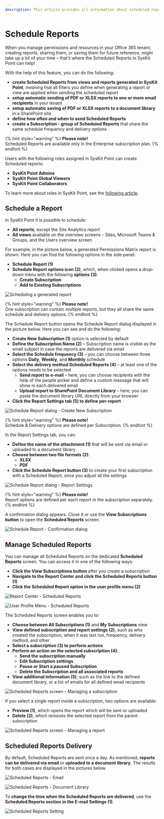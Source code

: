 ```yaml
---
description: This article provides all information about scheduled reports in SysKit Point.
---
```


# Schedule Reports

When you manage permissions and resources in your Office 365 tenant, creating reports, sharing them, or saving them for future reference, might take up a lot of your time – that’s where the Scheduled Reports in SysKit Point can help!

With the help of this feature, you can do the following:

* **create Scheduled Reports from views and reports generated in SysKit Point**, meaning that all filters you define when generating a report or view are applied when sending the scheduled report
* **setup automatic sending of PDF or XLSX reports to one or more email recipients** in your tenant
* **setup automatic saving of PDF or XLSX reports to a document library** in a SharePoint site
* **define how often and when to send Scheduled Reports**
* **create a Subscription - group of Scheduled Reports** that share the same schedule frequency and delivery options

{% hint style="warning" %}
**Please note!**  
Scheduled Reports are available only in the Enterprise subscription plan.
{% endhint %}

Users with the following roles assigned in SysKit Point can create Scheduled reports:

* **SysKit Point Admins**
* **SysKit Point Global Viewers**
* **SysKit Point Collaborators**

To learn more about roles in SysKit Point, see the [following article](../installation-and-configuration/enable-role-based-access.md).

## Schedule a Report

In SysKit Point it is possible to schedule:

* **All reports**, except the Site Analytics report
* **All views** available on the overview screens – Sites, Microsoft Teams & Groups, and the Users overview screen 

For example, in the picture below, a generated Permissions Matrix report is shown. Here you can find the following options in the side panel:

* **Schedule Report \(1\)**
* **Schedule Report options icon \(2\)**, which, when clicked opens a drop-down menu with the following **options \(3\)**:
  * **Create Subscription**
  * **Add to Existing Subscriptions**

![Scheduling a generated report](../.gitbook/assets/schedule-reports_schedule-report.png)

{% hint style="warning" %}
**Please note!**  
One subscription can contain multiple reports, but they all share the same schedule and delivery options.
{% endhint %}

The Schedule Report button opens the Schedule Report dialog displayed in the picture below. Here you can see and do the following:

* **Create New Subscription \(1\)** option is selected by default 
* **Define the Subscription Name \(2\)** – Subscription name is visible as the email subject in case the reports are delivered via email
* **Select the Schedule frequency \(3\)** – you can choose between three options **Daily**, **Weekly**, and **Monthly** schedule
* **Select the delivery method Scheduled Reports \(4\)** – at least one of the options needs to be selected
  * **Send report to e-mail** – here, you can choose recipients with the help of the people picker and define a custom message that will show in each delivered email
  * **Upload report to SharePoint Document Library** – here, you can paste the document library URL directly from your browser
* **Click the Report Settings tab \(5\) to define per-report**

![Schedule Report dialog - Create New Subscription](../.gitbook/assets/schedule-reports_create-subscription-dialog.png)

{% hint style="warning" %}
**Please note!**  
Schedule & Delivery options are defined per Subscription.
{% endhint %}

In the Report Settings tab, you can:

* **Define the name of the attachment \(1\)** that will be sent via email or uploaded to a document library
* **Choose between two file formats \(2\)**:
  * **XLSX**
  * **PDF**
* **Click the Schedule Report button \(3\)** to create your first subscription with a Scheduled Report, once you adjust all the settings 

![Schedule Report dialog - Report Settings](../.gitbook/assets/schedule-reports_create-subscription-dialog-report-settings.png)

{% hint style="warning" %}
**Please note!**  
Report options are defined per each report in the subscription separately.
{% endhint %}

A confirmation dialog appears. Close it or use the **View Subscriptions button** to open the **Scheduled Reports** screen.

![Schedule Report - Confirmation dialog](../.gitbook/assets/schedule-reports_confirmation-dialog.png)

## Manage Scheduled Reports

You can manage all Scheduled Reports on the dedicated **Scheduled Reports** screen. You can access it in one of the following ways:

* **Click the View Subscriptions button** after you create a subscription
* **Navigate to the Report Center and click the Scheduled Reports button \(1\)**
* **Click the Scheduled Report option in the user profile menu \(2\)**

![Report Center - Scheduled Reports](../.gitbook/assets/schedule-reports_report-center.png)

![User Profile Menu - Scheduled Reports](../.gitbook/assets/schedule-reports_user-profile-menu.png)

The Scheduled Reports screen enables you to:

* **Choose between All Subscriptions \(1\)** and **My Subscriptions** view
* **View defined subscription and report settings \(2\)**, such as who created the subscription, when it was last run, frequency, delivery method, and other 
* **Select a subscription \(3\) to perform actions**
* **Perform an action on the selected subscription \(4\)**:
  * **Send the subscription manually**
  * **Edit Subscription settings**
  * **Pause or Start a paused Subscription**
  * **Delete the Subscription and all associated reports**
* **View additional information \(5\)**, such as the link to the defined document library, or a list of emails for all defined email recipients

![Scheduled Reports screen - Managing a subscription](../.gitbook/assets/schedule-reports_manage-subscription.png)

If you select a single report inside a subscription, two options are available:

* **Preview \(1\)**, which opens the report which will be sent or uploaded
* **Delete \(2\)**, which removes the selected report from the parent subscription

![Scheduled Reports screen - Managing a report](../.gitbook/assets/schedule-reports_manage-report.png)

## Scheduled Reports Delivery

By default, Scheduled Reports are sent once a day. As mentioned, **reports can be delivered via email** or **uploaded to a document library**. The results for both cases are displayed in the pictures below.

![Scheduled Reports - Email](../.gitbook/assets/schedule-reports_email.png)

![Scheduled Reports - Document Library](../.gitbook/assets/schedule-reports_document-library.png)

To **change the time when the Scheduled Reports are delivered**, use the **Scheduled Reports section in the E-mail Settings \(1\)**.

![Scheduled Reports Setting](../.gitbook/assets/schedule-reports_email-settings.png)

